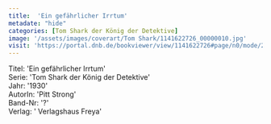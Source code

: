 ```yaml
---
title:  'Ein gefährlicher Irrtum'
metadate: "hide"
categories: [Tom Shark der König der Detektive]
image: '/assets/images/coverart/Tom Shark/1141622726_00000010.jpg'
visit: 'https://portal.dnb.de/bookviewer/view/1141622726#page/n0/mode/2up'
---
```

Titel: 'Ein gefährlicher Irrtum' <br>
Serie: 'Tom Shark der König der Detektive' <br>
Jahr: '1930' <br>
AutorIn: 'Pitt Strong' <br>
Band-Nr: '?' <br>
Verlag: ' Verlagshaus Freya'